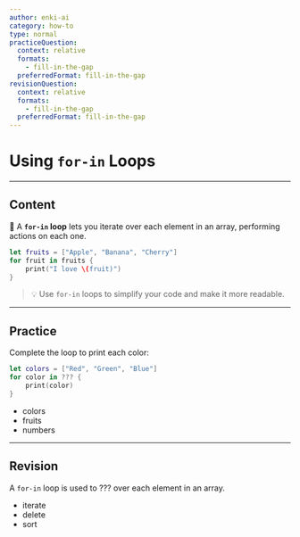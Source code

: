 ```yaml
---
author: enki-ai
category: how-to
type: normal
practiceQuestion:
  context: relative
  formats:
    - fill-in-the-gap
  preferredFormat: fill-in-the-gap
revisionQuestion:
  context: relative
  formats:
    - fill-in-the-gap
  preferredFormat: fill-in-the-gap
---
```


# Using `for-in` Loops

---
## Content

🚀 A **`for-in` loop** lets you iterate over each element in an array, performing actions on each one.

```swift
let fruits = ["Apple", "Banana", "Cherry"]
for fruit in fruits {
    print("I love \(fruit)")
}
```

> 💡 Use `for-in` loops to simplify your code and make it more readable.

---
## Practice

Complete the loop to print each color:

```swift
let colors = ["Red", "Green", "Blue"]
for color in ??? {
    print(color)
}
```

- colors
- fruits
- numbers

---
## Revision

A `for-in` loop is used to ??? over each element in an array.

- iterate
- delete
- sort
